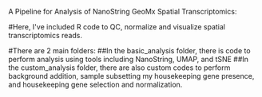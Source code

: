 A Pipeline for Analysis of NanoString GeoMx Spatial Transcriptomics:

#Here, I've included R code to QC, normalize and visualize spatial transcriptomics reads. 

#There are 2 main folders: 
  ##In the basic_analysis folder, there is code to perform analysis using tools including NanoString, UMAP, and tSNE
  ##In the custom_analysis folder, there are also custom codes to perform background addition, sample subsetting my housekeeping gene presence, and housekeeping gene selection and normalization.



